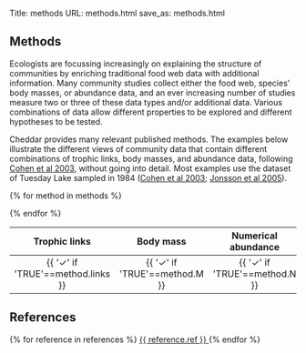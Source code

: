 Title: methods
URL: methods.html
save_as: methods.html

<!--<script src="http://code.jquery.com/jquery-1.11.0.min.js"></script> -->
<script src="./jquery-1.9.1.min.js"></script>
<style>
.popup {
  display: none;
  padding-left: 40px;
  padding-right: 40px;
  border-top: 1px solid black;
  border-bottom: 1px solid black;
}

table {
  width: 100%;
}

thead {
  border-bottom: 1px solid black;
}
</style>

<script>
$(document).ready(function() {
  $('.toggleLink').click(function() {
    $(this).parents('tr').first().nextAll('.popup').first().toggle();
  });
});
</script>

## Methods

Ecologists are focussing increasingly on explaining the structure of 
communities by enriching traditional food web data with additional information. 
Many community studies collect either the food web, species' body masses, or 
abundance data, and an ever increasing number of studies measure two or three 
of these data types and/or additional data. Various combinations of data allow 
different properties to be explored and different hypotheses to be tested. 

Cheddar provides many relevant published methods. The examples below illustrate 
the different views of community data that contain different combinations of 
trophic links, body masses, and abundance data, following 
<a href="#Cohenetal2003">Cohen et al 2003</a>, without going into detail. 
Most examples use the dataset of Tuesday Lake sampled in 1984 
(<a href="#Cohenetal2003">Cohen et al 2003</a>; 
 <a href="#Jonssonetal2005">Jonsson et al 2005</a>).

<table>
  <thead>
    <tr>
      <th style="width: 80px">Trophic links</th>
      <th style="width: 80px">Body mass</th>
      <th style="width: 80px">Numerical abundance</th>
      <th>Description</th>
    </tr>
  </thead>

{% for method in methods %}
  <tr>
    <td style="text-align: center">{{ '&check;' if 'TRUE'==method.links }}</td>
    <td style="text-align: center">{{ '&check;' if 'TRUE'==method.M }}</td>
    <td style="text-align: center">{{ '&check;' if 'TRUE'==method.N }}</td>
    <td><a href="javascript:;" class="toggleLink">{{ method.description }}</a></td>
  </tr>
  <tr class="popup">
    <td colspan="4" style="max-width: 720px">
      <p>
        <strong><em>Functions</em></strong>:
        {% for f in method.functions.split(' ') %}
          <code>{{ f }}</code>
        {% endfor %}
      </p>

      {% if method.references %}
        <p>
          <strong><em>References</em></strong>:
          {% for f in method.references.split(';') %}
            <a href="#{{ f.strip().replace(' ','') }}">{{ f }}</a>;
          {% endfor %}
        </p>
      {% endif %}
     
      <p><strong><em>Examples</em></strong></p>

      {% if method.graphical1 %}
        <!--{% highlight 'r' %}{{ method.graphical1 }}{% endhighlight %}-->
        {% set path = 'output/' + method.safename + 'graphical1.txt' %}
        {% highlight 'rout' %}{% include path %}{% endhighlight %}

        <img src="/static/images/{{ method.safename }}1.png" 
             alt="Example {{ method.description }} plot"/>
      {% endif %}

      {% if method.graphical2 %}
        <!--{% highlight 'r' %}{{ method.graphical2 }}{% endhighlight %}-->
        {% set path = 'output/' + method.safename + 'graphical2.txt' %}
        {% highlight 'rout' %}{% include path %}{% endhighlight %}

        <img src="/static/images/{{ method.safename }}2.png" 
             alt="Example {{ method.description }} plot"/>
      {% endif %}

      {% if method.textual1 %}
        <!--{% highlight 'r' %}{{ method.textual1 }}{% endhighlight %}-->
        {% set path = 'output/' + method.safename + 'textual1.txt' %}
        {% highlight 'rout' %}{% include path %}{% endhighlight %}
      {% endif %}
    </td>
  </tr>
{% endfor %}
</table>

## References
{% for reference in references %}
<a href="{{ reference.url }}" name="{{ reference.id.strip().replace(' ','') }}">
  {{ reference.ref }}
</a>
{% endfor %}
